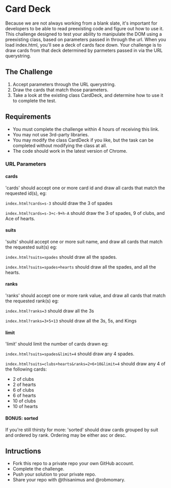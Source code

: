 
# Card Deck

Because we are not always working from a blank slate, it's important for developers to be able to read preexisting code and figure out how to use it. This challenge designed to test your ability to manipulate the DOM using a preexisting class, based on parameters passed in through the url. When you load index.html, you'll see a deck of cards face down. Your challenge is to draw cards from that deck determined by parmeters passed in via the URL querystring.


## The Challenge

1. Accept parameters through the URL querystring.
2. Draw the cards that match those parameters.
3. Take a look at the existing class CardDeck, and determine how to use it to complete the test.
  

## Requirements

- You must complete the challenge within 4 hours of receiving this link.
- You may not use 3rd-party libraries.
- You may modify the class CardDeck if you like, but the task can be completed without modifying the class at all.
- The code should work in the latest version of Chrome.
  

### URL Parameters

#### cards

'cards' should accept one or more card id and draw all cards that match the requested id(s), eg: 

`index.html?cards=s-3` should draw the 3 of spades

`index.html?cards=s-3+c-9+h-A` should draw the 3 of spades, 9 of clubs, and Ace of hearts.

#### suits

'suits' should accept one or more suit name, and draw all cards that match the requested suit(s) eg:

 `index.html?suits=spades` should draw all the spades.

 `index.html?suits=spades+hearts` should draw all the spades, and all the hearts.
 
#### ranks

'ranks' should accept one or more rank value, and draw all cards that match the requested rank(s) eg:

 `index.html?ranks=3` should draw all the 3s

 `index.html?ranks=3+5+13` should draw all the 3s, 5s, and Kings

#### limit

'limit' should limit the number of cards drawn eg:

 `index.html?suits=spades&limit=4` should draw any 4 spades.

 `index.html?suits=clubs+hearts&ranks=2+6+10&limit=4` should draw any 4 of the following cards: 
 
 - 2 of clubs
 - 2 of hearts
 - 6 of clubs
 - 6 of hearts
 - 10 of clubs
 - 10 of hearts

#### BONUS: sorted

If you're still thirsty for more:
'sorted' should draw cards grouped by suit and ordered by rank.  Ordering may be either asc or desc.
  

## Intructions

- Fork this repo to a private repo your own GitHub account.
- Complete the challenge.
- Push your solution to your private repo.
- Share your repo with @thisanimus and @robmomary.